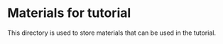 Materials for tutorial
=======================

This directory is used to store materials that can be used in the tutorial.